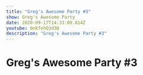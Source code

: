 ```yaml
---
title: "Greg's Awesome Party #3"
show: Greg's Awesome Party
date: 2020-09-17T14:33:09.814Z
youtube: 0nkTehQ3d3Q
description: "Greg's Awesome Party #3"
---
```

# Greg's Awesome Party #3